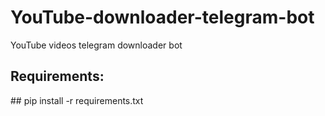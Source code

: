# YouTube-downloader-telegram-bot
YouTube videos telegram downloader bot

<h2>Requirements:</h2>
##
    pip install -r requirements.txt
